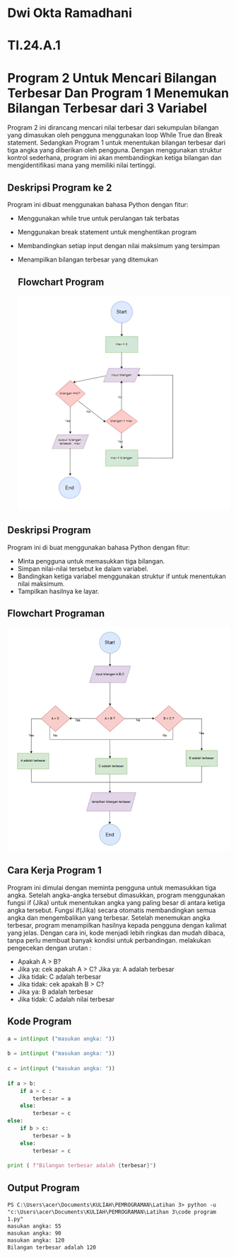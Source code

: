# Dwi Okta Ramadhani
# TI.24.A.1
# Program 2 Untuk Mencari Bilangan Terbesar Dan Program 1 Menemukan Bilangan Terbesar dari 3 Variabel
Program 2 ini dirancang mencari nilai terbesar dari sekumpulan bilangan yang dimasukan oleh pengguna menggunakan loop While True dan Break statement.
Sedangkan Program 1 untuk menentukan bilangan terbesar dari tiga angka yang diberikan oleh pengguna. Dengan menggunakan struktur kontrol sederhana, program ini akan membandingkan ketiga bilangan dan mengidentifikasi mana yang memiliki nilai tertinggi.

## Deskripsi Program ke 2 
Program ini dibuat menggunakan bahasa Python dengan fitur:

- Menggunakan while true untuk perulangan tak terbatas
- Menggunakan break statement untuk menghentikan program
- Membandingkan setiap input dengan nilai maksimum yang tersimpan
- Menampilkan bilangan terbesar yang ditemukan

  ## Flowchart Program
  ![Flowchart](Flowchat.png)





## Deskripsi Program
Program ini di buat menggunakan bahasa Python dengan fitur:
* Minta pengguna untuk memasukkan tiga bilangan.
* Simpan nilai-nilai tersebut ke dalam variabel.
* Bandingkan ketiga variabel menggunakan struktur if untuk menentukan nilai maksimum.
* Tampilkan hasilnya ke layar.

## Flowchart Programan
![Flowchart](FlowchatKesatuaturan.png)

## Cara Kerja Program 1
Program ini dimulai dengan meminta pengguna untuk memasukkan tiga angka. Setelah angka-angka tersebut dimasukkan, program menggunakan fungsi if (Jika) untuk menentukan angka yang paling besar di antara ketiga angka tersebut. Fungsi if(Jika) secara otomatis membandingkan semua angka dan mengembalikan yang terbesar. Setelah menemukan angka terbesar, program menampilkan hasilnya kepada pengguna dengan kalimat yang jelas. Dengan cara ini, kode menjadi lebih ringkas dan mudah dibaca, tanpa perlu membuat banyak kondisi untuk perbandingan. melakukan pengecekan dengan urutan :

* Apakah A > B?
* Jika ya: cek apakah A > C? Jika ya: A adalah terbesar
* Jika tidak: C adalah terbesar
* Jika tidak: cek apakah B > C?
* Jika ya: B adalah terbesar
* Jika tidak: C adalah nilai terbesar

## Kode Program
```python
a = int(input ("masukan angka: "))

b = int(input ("masukan angka: "))

c = int(input ("masukan angka: "))

if a > b:
    if a > c :
        terbesar = a
    else:
        terbesar = c       
else:
    if b > c:
        terbesar = b
    else:
        terbesar = c

print ( f"Bilangan terbesar adalah {terbesar}")
```

## Output Program
````
PS C:\Users\acer\Documents\KULIAH\PEMROGRAMAN\Latihan 3> python -u "c:\Users\acer\Documents\KULIAH\PEMROGRAMAN\Latihan 3\code program 1.py"
masukan angka: 55
masukan angka: 90
masukan angka: 120
Bilangan terbesar adalah 120
